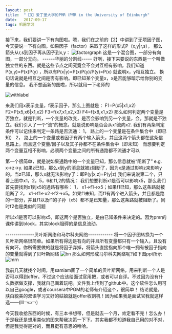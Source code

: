 ```yaml
---
layout: post
title:  "【3】爱丁堡大学的PMR（PMR in the University of Edinburgh"
date:   2017-09-17 
tags: 机器学习
---
```


接下来，我们要讲一下有向图啦。嗯，我们在之前的【2】中讲到了无项因子图，今天要说一下有向图。如果因子（factor）采取了这样的形式P（x,y|r,s），
那么箭头从r,s到因子再从因子到x,y：
![factorgraph][1] 
这是一个混合图，一部分有向图，一部分无向。
------华丽的分割线-----
好咧，接下来要说的东西是一个叫做独立性的东西。就是这些节点之间究竟会不会对互相有影响。我们知道
P(x,y)=P(x)P(y) ，所以有P(x|y)=P(x)P(y)/P(y)=P(x)
就说明x，y相互独立。
换句话说就是相互之间是否有影响。即已知某个变量x，x是否能够暗示给你别的变量的信息。
我不想画新的图啦，所以就用一下老师的

![withlabel][2]
 
来我们用x表示变量，f表示因子，那么上图就是：
F1=P(x5|x1,x2)
F2=P(x5,x6|x1,x2)
F3=f(x7,x1,x2,x3)
F4=f(x8,x1,x2)
那么如何判定两个变量是否独立，就是判断，一个变量的改变，是否会影响到另一个变量，会，那就是不独立。我们引入了一个“流”的概念。就是说影响是否会从x1流向x2. 我们有两条判定条件可以记住来判定一条路是否流通：
1，	路上的一个变量是在条件集合中（即已知）
2，	路上的一个变量或者因子有两个输入箭头，并且这两个箭头都在这条信息路上，而且这个变量/因子以及其子孙都不在条件集合中（即未知）
而想要判定两个变量互相不影响，必须两个变量之间的所有通路都不流通才可以

第一个很简单，就是说如果通路中的一个变量已知，那么信息就被“阻断了”
e.g. x->z->y. 如果z已知，那么x到y的消息就被z阻断了，因为x是通过影响z来影响y的。当z已知，那么x就无法影响y了：即P(y|x,z)=P(y|z)
我们来说说第二个，只看上图中x1，2，5，6和f1,2的情况：
我们想要判断x1是否可以影响x5，那么我们首先要找到x1到x5的通路有哪些：
1，	x1->f1->x5；如果f1已知，那么这条路就被阻断了
2，	x1->f1<-x2->f2->x5。如果f1未知，而f1有两个进入箭头，并且都是路的一部分，并且f1以及f1的子孙（x5）都不是已知量，那么这条路就被阻断了。同时f2也是类似的问题

所以x1是否可以影响x5，即这两个是否独立，是由已知条件来决定的。因为pmr的课件讲到block，其实block阻碍的是信息流动。

--------------贝叶斯网络和马尔科夫网络------------
将一个因子图转换为一个贝叶斯网络很简单。如果所有得边是有向的并且所有变量都只有一个输入，且没有有向环。你所需要做的就是将因子弃掉，将箭头直接指向那个唯一拥有被因子指向的变量就得到了贝叶斯网络
![bn][3]
那么如何形成马尔科夫网络呢?如下图ppt所示
![mrn][4] 

我前几天就找个时间，用samiam画了一个简单的贝叶斯网络，用来判断一个人是否可以得到offer。不过这个应该给面试官用把，或者可以自评。不过因为没有什么数据做支撑，我就自己画着玩吧。文件我上传到了github中。这个软件怎么用可以自己google，或者coursera中PGM的老师有介绍这个，很简单！
结论就是，肤白貌美的双语学习又好的姑娘就是offer收割机！因为如果我是面试官我就这样选——(lll￢ω￢)

今天我收拾东西的时候，有三本书想带，但是就去一个月，肯定看不完！怎么办！于是我还是想用类似的图来帮我决策一下下。其实我都不知道我自己用的对不对，但是我觉得是对的，而且挺有意思的哈哈。


  [1]: https://raw.githubusercontent.com/DukeEnglish/DukeEnglish.github.io/master/Pic-blog/factorg.png
  [2]: https://raw.githubusercontent.com/DukeEnglish/DukeEnglish.github.io/master/Pic-blog/2fg.png
  [3]: https://raw.githubusercontent.com/DukeEnglish/DukeEnglish.github.io/master/Pic-blog/bn.png
  [4]: https://raw.githubusercontent.com/DukeEnglish/DukeEnglish.github.io/master/Pic-blog/mrn.png
